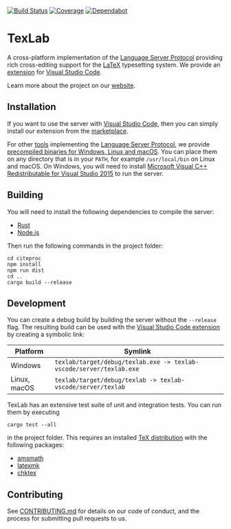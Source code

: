 [![Build Status](https://dev.azure.com/latex-lsp/texlab/_apis/build/status/latex-lsp.texlab?branchName=master)](https://dev.azure.com/latex-lsp/texlab/_build/latest?definitionId=8&branchName=master)
[![Coverage](https://img.shields.io/azure-devops/coverage/latex-lsp/texlab/8.svg?logo=azuredevops)](https://dev.azure.com/latex-lsp/texlab/_build/latest?definitionId=8&branchName=master)
[![Dependabot](https://api.dependabot.com/badges/status?host=github&repo=latex-lsp/texlab)](https://dependabot.com)

# TexLab

A cross-platform implementation of the [Language Server Protocol](https://microsoft.github.io/language-server-protocol)
providing rich cross-editing support for the [LaTeX](https://www.latex-project.org/) typesetting system.
We provide an [extension](https://github.com/latex-lsp/texlab-vscode) for [Visual Studio Code](https://code.visualstudio.com).

Learn more about the project on our [website](https://texlab.netlify.com).

## Installation

If you want to use the server with [Visual Studio Code](https://code.visualstudio.com), then you can simply install
our extension from the [marketplace](https://marketplace.visualstudio.com/items?itemName=efoerster.texlab).

For other [tools](https://microsoft.github.io/language-server-protocol/implementors/tools/)
implementing the [Language Server Protocol](https://microsoft.github.io/language-server-protocol),
we provide [precompiled binaries for Windows, Linux and macOS](https://github.com/latex-lsp/texlab/releases).
You can place them on any directory that is in your `PATH`, for example `/usr/local/bin`
on Linux and macOS. On Windows, you will need to install
[Microsoft Visual C++ Redistributable for Visual Studio 2015](https://aka.ms/vs/16/release/vc_redist.x64.exe) to run the server.

## Building

You will need to install the following dependencies to compile the server:

- [Rust](https://rustup.rs/)
- [Node.js](https://nodejs.org/)

Then run the following commands in the project folder:

```shell
cd citeproc
npm install
npm run dist
cd ..
cargo build --release
```

## Development

You can create a debug build by building the server without the `--release` flag.
The resulting build can be used with the [Visual Studio Code extension](https://github.com/latex-lsp/texlab-vscode)
by creating a symbolic link:

| Platform     | Symlink                                                             |
| ------------ | ------------------------------------------------------------------- |
| Windows      | `texlab/target/debug/texlab.exe -> texlab-vscode/server/texlab.exe` |
| Linux, macOS | `texlab/target/debug/texlab -> texlab-vscode/server/texlab`         |

TexLab has an extensive test suite of unit and integration tests. You can run them by executing

```shell
cargo test --all
```

in the project folder. This requires an installed [TeX distribution](https://www.latex-project.org/get/#tex-distributions)
with the following packages:

- [amsmath](https://www.ctan.org/pkg/amsmath)
- [latexmk](https://www.ctan.org/pkg/latexmk)
- [chktex](https://www.ctan.org/pkg/chktex)

## Contributing

See [CONTRIBUTING.md](CONTRIBUTING.md) for details on our code of conduct, and the process for submitting pull requests to us.

